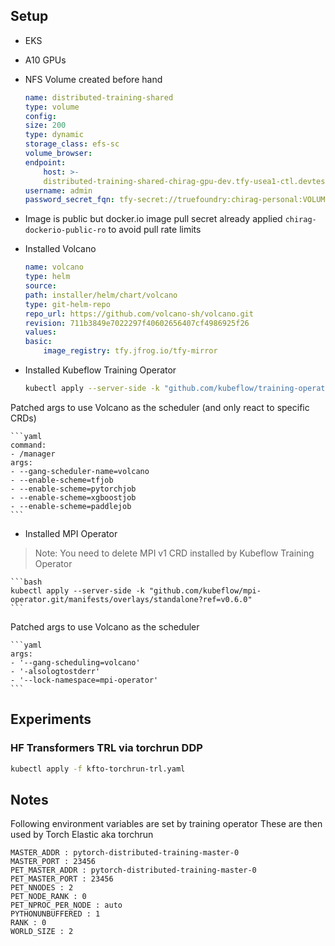 ## Setup

- EKS
- A10 GPUs
- NFS Volume created before hand

    ```yaml
    name: distributed-training-shared
    type: volume
    config:
    size: 200
    type: dynamic
    storage_class: efs-sc
    volume_browser:
    endpoint:
        host: >-
        distributed-training-shared-chirag-gpu-dev.tfy-usea1-ctl.devtest.truefoundry.tech
    username: admin
    password_secret_fqn: tfy-secret://truefoundry:chirag-personal:VOLUME_BROWSER_PASSWORD
    ```

- Image is public but docker.io image pull secret already applied `chirag-dockerio-public-ro` to avoid pull rate limits
- Installed Volcano

    ```yaml
    name: volcano
    type: helm
    source:
    path: installer/helm/chart/volcano
    type: git-helm-repo
    repo_url: https://github.com/volcano-sh/volcano.git
    revision: 711b3849e7022297f40602656407cf4986925f26
    values:
    basic:
        image_registry: tfy.jfrog.io/tfy-mirror
    ```

- Installed Kubeflow Training Operator

    ```bash
    kubectl apply --server-side -k "github.com/kubeflow/training-operator.git/manifests/overlays/standalone?ref=v1.8.1"
    ```

Patched args to use Volcano as the scheduler (and only react to specific CRDs)

    ```yaml
    command:
    - /manager
    args:
    - --gang-scheduler-name=volcano
    - --enable-scheme=tfjob
    - --enable-scheme=pytorchjob
    - --enable-scheme=xgboostjob
    - --enable-scheme=paddlejob
    ```

- Installed MPI Operator

> Note: You need to delete MPI v1 CRD installed by Kubeflow Training Operator

    ```bash
    kubectl apply --server-side -k "github.com/kubeflow/mpi-operator.git/manifests/overlays/standalone?ref=v0.6.0"
    ```

Patched args to use Volcano as the scheduler

    ```yaml
    args:
    - '--gang-scheduling=volcano'
    - '-alsologtostderr'
    - '--lock-namespace=mpi-operator'
    ```

## Experiments

### HF Transformers TRL via torchrun DDP

```bash
kubectl apply -f kfto-torchrun-trl.yaml
```



## Notes

Following environment variables are set by training operator
These are then used by Torch Elastic aka torchrun

```
MASTER_ADDR : pytorch-distributed-training-master-0
MASTER_PORT : 23456
PET_MASTER_ADDR : pytorch-distributed-training-master-0
PET_MASTER_PORT : 23456
PET_NNODES : 2
PET_NODE_RANK : 0
PET_NPROC_PER_NODE : auto
PYTHONUNBUFFERED : 1
RANK : 0
WORLD_SIZE : 2
```